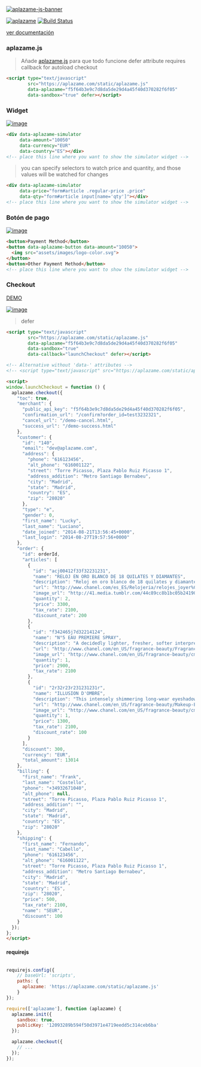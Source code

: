 [![aplazame-js-banner](https://cloud.githubusercontent.com/assets/2305833/18111968/37951520-6f24-11e6-8732-fa73796231ab.png) ](https://aplazame.com "Aplazame")

[![aplazame](https://cdn.aplazame.com/dev/aplazame-badge.svg)](https://github.com/aplazame)
[![Build Status](https://drone.aplazame.org/api/badges/aplazame/aplazame-js/status.svg)](https://drone.aplazame.org/aplazame/aplazame-js)

[ver documentación](https://aplazame.com/docs/api/)

### aplazame.js

> Añade [aplazame.js](https://aplazame.com/static/aplazame.js) para que todo funcione
> defer attribute requires callback for autoload checkout

``` html
<script type="text/javascript"
        src="https://aplazame.com/static/aplazame.js"
        data-aplazame="f5f64b3e9c7d8da5de29d4a45f40d370282f6f05"
        data-sandbox="true" defer></script>
```


### Widget

[![image](https://cloud.githubusercontent.com/assets/2305833/18114489/c3a44866-6f37-11e6-8a7b-f45f73233fab.png)](https://demo.aplazame.com/)


``` html
<div data-aplazame-simulator
     data-amount="10050"
     data-currency="EUR"
     data-country="ES"></div>
<!-- place this line where you want to show the simulator widget -->
```
> you can specify selectors to watch price and quantity, and those values will be watched for changes

``` html
<div data-aplazame-simulator
     data-price="form#article .regular-price .price"
     data-qty="form#article input[name='qty']"></div>
<!-- place this line where you want to show the simulator widget -->
```

### Botón de pago

[![image](https://cloud.githubusercontent.com/assets/2305833/11635328/4417726a-9d16-11e5-9f8c-91205319aaa5.png)](https://demo.aplazame.com/)

``` html
<button>Payment Method</button>
<button data-aplazame-button data-amount="10050">
  <img src="assets/images/logo-color.svg">
</button>
<button>Other Payment Method</button>
<!-- place this line where you want to show the simulator widget -->
```

### Checkout
[DEMO](https://demo.aplazame.com)

[![image](https://cloud.githubusercontent.com/assets/2305833/11635342/5cd3cc90-9d16-11e5-80b4-4e72824ba4ed.png)](https://demo.aplazame.com/)

> defer

``` html
<script type="text/javascript"
        src="https://aplazame.com/static/aplazame.js"
        data-aplazame="f5f64b3e9c7d8da5de29d4a45f40d370282f6f05"
        data-sandbox="true"
        data-callback="launchCheckout" defer></script>

<!-- Alternative without 'data-' attributes -->
<!-- <script type="text/javascript" src="https://aplazame.com/static/aplazame.js#public_key=f5f64b3e9c7d8da5de29d4a45f40d370282f6f05&sandbox=true&callback=launchCheckout" defer></script> -->

<script>
window.launchCheckout = function () {
  aplazame.checkout({
    "toc": true,
    "merchant": {
      "public_api_key": "f5f64b3e9c7d8da5de29d4a45f40d370282f6f05",
      "confirmation_url": "/confirm?order_id=test3232321",
      "cancel_url": "/demo-cancel.html",
      "success_url": "/demo-success.html"
    },
    "customer": {
      "id": "140",
      "email": "dev@aplazame.com",
      "address": {
        "phone": "616123456",
        "alt_phone": "616001122",
        "street": "Torre Picasso, Plaza Pablo Ruiz Picasso 1",
        "address_addition": "Metro Santiago Bernabeu",
        "city": "Madrid",
        "state": "Madrid",
        "country": "ES",
        "zip": "28020"
      },
      "type": "e",
      "gender": 0,
      "first_name": "Lucky",
      "last_name": "Luciano",
      "date_joined": "2014-08-21T13:56:45+0000",
      "last_login": "2014-08-27T19:57:56+0000"
    },
    "order": {
      "id": orderId,
      "articles": [
        {
          "id": "acj00412f33f32231231",
          "name": "RELOJ EN ORO BLANCO DE 18 QUILATES Y DIAMANTES",
          "description": "Reloj en oro blanco de 18 quilates y diamantes. Pulsera en satén negro. Movimiento de cuarzo de alta precisión.",
          "url": "http://www.chanel.com/es_ES/Relojeria/relojes_joyer%C3%ADa#reloj-en-oro-blanco-de-18-quilates-y-diamantes-J10211",
          "image_url": "http://41.media.tumblr.com/44c89cc8b1bc05b24190286643da7406/tumblr_n3oajaviY71rka780o1_1280.jpg",
          "quantity": 2,
          "price": 3300,
          "tax_rate": 2100,
          "discount_rate": 200
        },
        {
          "id": "f342465j7d32214124",
          "name": "N°5 EAU PREMIERE SPRAY",
          "description": "A decidedly lighter, fresher, softer interpretation of N°5. . . a silky-smooth harmony of notes that reveals the delicate facet of the now and forever fragrance. The modern and airy interpretation of N°5 debuts in the iconic Classic Bottle to instantly elevate the N°5 experience.",
          "url": "http://www.chanel.com/en_US/fragrance-beauty/Fragrance-N%C2%B05-N%C2%B05-88145/sku/138083",
          "image_url": "http://www.chanel.com/en_US/fragrance-beauty/cms2export/Site1Files/P105170/S105340_XLARGE.jpg",
          "quantity": 1,
          "price": 2900,
          "tax_rate": 2100
        },
        {
          "id": "2r32r23r231231231r",
          "name": "ILLUSION D'OMBRE",
          "description": "This intensely shimmering long-wear eyeshadow offers true versatility. An innovative gel texture that is both soft and cushiony allows it to be worn as eyeshadow or eyeliner. Includes a specially designed shadow/liner brush, developed specifically for this unique formula.",
          "url": "http://www.chanel.com/en_US/fragrance-beauty/Makeup-Eyeshadow-ILLUSION-D%27OMBRE-122567",
          "image_url": "http://www.chanel.com/en_US/fragrance-beauty/cms2export/Site1Files/P189810/S189830_XLARGE.jpg",
          "quantity": 1,
          "price": 1300,
          "tax_rate": 2100,
          "discount_rate": 100
        }
      ],
      "discount": 300,
      "currency": "EUR",
      "total_amount": 13014
    },
    "billing": {
      "first_name": "Frank",
      "last_name": "Costello",
      "phone": "+34932671040",
      "alt_phone": null,
      "street": "Torre Picasso, Plaza Pablo Ruiz Picasso 1",
      "address_addition": "",
      "city": "Madrid",
      "state": "Madrid",
      "country": "ES",
      "zip": "28020"
    },
    "shipping": {
      "first_name": "Fernando",
      "last_name": "Cabello",
      "phone": "616123456",
      "alt_phone": "616001122",
      "street": "Torre Picasso, Plaza Pablo Ruiz Picasso 1",
      "address_addition": "Metro Santiago Bernabeu",
      "city": "Madrid",
      "state": "Madrid",
      "country": "ES",
      "zip": "28020",
      "price": 500,
      "tax_rate": 2100,
      "name": "SEUR",
      "discount": 100
    }
  });
};
</script>
```

#### requirejs

``` js

requirejs.config({
    // baseUrl: 'scripts',
    paths: {
      aplazame: 'https://aplazame.com/static/aplazame.js'
    }
});

require(['aplazame'], function (aplazame) {
  aplazame.init({
    sandbox: true,
    publicKey: '12093289b594f50d3971e4719eedd5c314ceb6ba'
  });

  aplazame.checkout({
    // ...
  });
});

```
